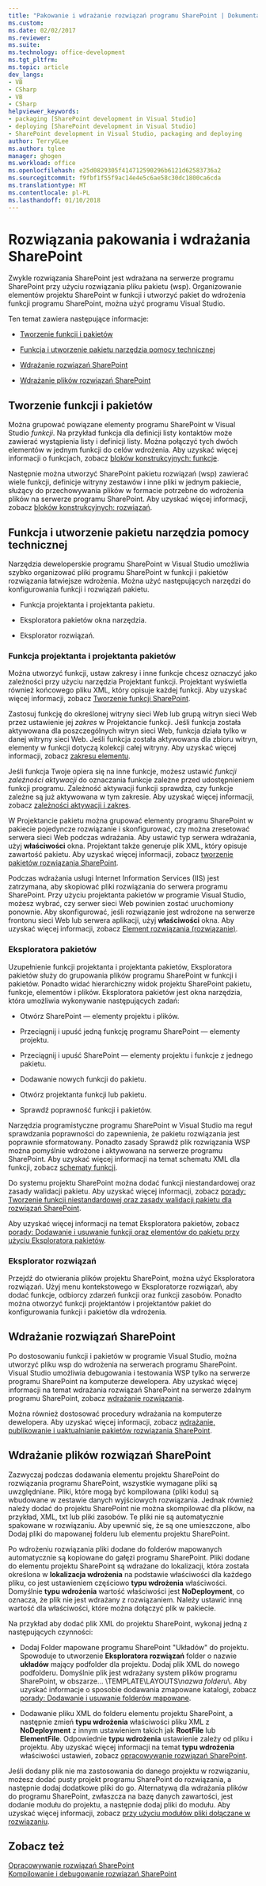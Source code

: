 ```yaml
---
title: "Pakowanie i wdrażanie rozwiązań programu SharePoint | Dokumentacja firmy Microsoft"
ms.custom: 
ms.date: 02/02/2017
ms.reviewer: 
ms.suite: 
ms.technology: office-development
ms.tgt_pltfrm: 
ms.topic: article
dev_langs:
- VB
- CSharp
- VB
- CSharp
helpviewer_keywords:
- packaging [SharePoint development in Visual Studio]
- deploying [SharePoint development in Visual Studio]
- SharePoint development in Visual Studio, packaging and deploying
author: TerryGLee
ms.author: tglee
manager: ghogen
ms.workload: office
ms.openlocfilehash: e25d0829305f414712590296b6121d62583736a2
ms.sourcegitcommit: f9fbf1f55f9ac14e4e5c6ae58c30dc1800ca6cda
ms.translationtype: MT
ms.contentlocale: pl-PL
ms.lasthandoff: 01/10/2018
---
```

# <a name="packaging-and-deploying-sharepoint-solutions"></a>Rozwiązania pakowania i wdrażania SharePoint
  Zwykle rozwiązania SharePoint jest wdrażana na serwerze programu SharePoint przy użyciu rozwiązania pliku pakietu (wsp). Organizowanie elementów projektu SharePoint w funkcji i utworzyć pakiet do wdrożenia funkcji programu SharePoint, można użyć programu Visual Studio.  
  
 Ten temat zawiera następujące informacje:  
  
-   [Tworzenie funkcji i pakietów](#Creating)  
  
-   [Funkcja i utworzenie pakietu narzędzia pomocy technicznej](#Tools)  
  
-   [Wdrażanie rozwiązań SharePoint](#Deploying)  
  
-   [Wdrażanie plików rozwiązań SharePoint](#DeployingFiles)  
  
##  <a name="Creating"></a>Tworzenie funkcji i pakietów  
 Można grupować powiązane elementy programu SharePoint w Visual Studio *funkcji*. Na przykład funkcja dla definicji listy kontaktów może zawierać wystąpienia listy i definicji listy. Można połączyć tych dwóch elementów w jednym funkcji do celów wdrożenia. Aby uzyskać więcej informacji o funkcjach, zobacz [bloków konstrukcyjnych: funkcje](http://go.microsoft.com/fwlink/?LinkID=169183).  
  
 Następnie można utworzyć SharePoint pakietu rozwiązań (wsp) zawierać wiele funkcji, definicje witryny zestawów i inne pliki w jednym pakiecie, służący do przechowywania plików w formacie potrzebne do wdrożenia plików na serwerze programu SharePoint. Aby uzyskać więcej informacji, zobacz [bloków konstrukcyjnych: rozwiązań](http://go.microsoft.com/fwlink/?LinkID=169186).  
  
##  <a name="Tools"></a>Funkcja i utworzenie pakietu narzędzia pomocy technicznej  
 Narzędzia deweloperskie programu SharePoint w Visual Studio umożliwia szybko organizować pliki programu SharePoint w funkcji i pakietów rozwiązania łatwiejsze wdrożenia. Można użyć następujących narzędzi do konfigurowania funkcji i rozwiązań pakietu.  
  
-   Funkcja projektanta i projektanta pakietu.  
  
-   Eksploratora pakietów okna narzędzia.  
  
-   Eksplorator rozwiązań.  
  
### <a name="feature-designer-and-package-designer"></a>Funkcja projektanta i projektanta pakietów  
 Można utworzyć funkcji, ustaw zakresy i inne funkcje chcesz oznaczyć jako zależności przy użyciu narzędzia Projektant funkcji. Projektant wyświetla również końcowego pliku XML, który opisuje każdej funkcji. Aby uzyskać więcej informacji, zobacz [Tworzenie funkcji SharePoint](../sharepoint/creating-sharepoint-features.md).  
  
 Zastosuj funkcję do określonej witryny sieci Web lub grupą witryn sieci Web przez ustawienie jej *zakres* w Projektancie funkcji. Jeśli funkcja została aktywowana dla poszczególnych witryn sieci Web, funkcja działa tylko w danej witryny sieci Web. Jeśli funkcja została aktywowana dla zbioru witryn, elementy w funkcji dotyczą kolekcji całej witryny. Aby uzyskać więcej informacji, zobacz [zakresu elementu](http://go.microsoft.com/fwlink/?LinkID=169189).  
  
 Jeśli funkcja Twoje opiera się na inne funkcje, możesz ustawić *funkcji zależności aktywacji* do oznaczania funkcje zależne przed udostępnieniem funkcji programu. Zależność aktywacji funkcji sprawdza, czy funkcje zależne są już aktywowana w tym zakresie. Aby uzyskać więcej informacji, zobacz [zależności aktywacji i zakres](http://go.microsoft.com/fwlink/?LinkID=169190).  
  
 W Projektancie pakietu można grupować elementy programu SharePoint w pakiecie pojedyncze rozwiązanie i skonfigurować, czy można zresetować serwera sieci Web podczas wdrażania. Aby ustawić typ serwera wdrażania, użyj **właściwości** okna. Projektant także generuje plik XML, który opisuje zawartość pakietu. Aby uzyskać więcej informacji, zobacz [tworzenie pakietów rozwiązania SharePoint](../sharepoint/creating-sharepoint-solution-packages.md).  
  
 Podczas wdrażania usługi Internet Information Services (IIS) jest zatrzymana, aby skopiować pliki rozwiązania do serwera programu SharePoint. Przy użyciu projektanta pakietów w programie Visual Studio, możesz wybrać, czy serwer sieci Web powinien zostać uruchomiony ponownie. Aby skonfigurować, jeśli rozwiązanie jest wdrożone na serwerze frontonu sieci Web lub serwera aplikacji, użyj **właściwości** okna. Aby uzyskać więcej informacji, zobacz [Element rozwiązania (rozwiązanie)](http://go.microsoft.com/fwlink/?LinkID=169191).  
  
### <a name="packaging-explorer"></a>Eksploratora pakietów  
 Uzupełnienie funkcji projektanta i projektanta pakietów, Eksploratora pakietów służy do grupowania plików programu SharePoint w funkcji i pakietów. Ponadto widać hierarchiczny widok projektu SharePoint pakietu, funkcje, elementów i plików. Eksploratora pakietów jest okna narzędzia, która umożliwia wykonywanie następujących zadań:  
  
-   Otwórz SharePoint — elementy projektu i plików.  
  
-   Przeciągnij i upuść jedną funkcję programu SharePoint — elementy projektu.  
  
-   Przeciągnij i upuść SharePoint — elementy projektu i funkcje z jednego pakietu.  
  
-   Dodawanie nowych funkcji do pakietu.  
  
-   Otwórz projektanta funkcji lub pakietu.  
  
-   Sprawdź poprawność funkcji i pakietów.  
  
 Narzędzia programistyczne programu SharePoint w Visual Studio ma reguł sprawdzania poprawności do zapewnienia, że pakietu rozwiązania jest poprawnie sformatowany. Ponadto zasady Sprawdź plik rozwiązania WSP można pomyślnie wdrożone i aktywowana na serwerze programu SharePoint. Aby uzyskać więcej informacji na temat schematu XML dla funkcji, zobacz [schematy funkcji](http://go.microsoft.com/fwlink/?LinkID=169192).  
  
 Do systemu projektu SharePoint można dodać funkcji niestandardowej oraz zasady walidacji pakietu. Aby uzyskać więcej informacji, zobacz [porady: Tworzenie funkcji niestandardowej oraz zasady walidacji pakietu dla rozwiązań SharePoint](../sharepoint/how-to-create-custom-feature-and-package-validation-rules-for-sharepoint-solutions.md).  
  
 Aby uzyskać więcej informacji na temat Eksploratora pakietów, zobacz [porady: Dodawanie i usuwanie funkcji oraz elementów do pakietu przy użyciu Eksploratora pakietów](../sharepoint/how-to-add-and-remove-features-and-items-to-a-package-by-using-the-packaging-explorer.md).  
  
### <a name="solution-explorer"></a>Eksplorator rozwiązań  
 Przejdź do otwierania plików projektu SharePoint, można użyć Eksploratora rozwiązań. Użyj menu kontekstowego w Eksploratorze rozwiązań, aby dodać funkcje, odbiorcy zdarzeń funkcji oraz funkcji zasobów. Ponadto można otworzyć funkcji projektantów i projektantów pakiet do konfigurowania funkcji i pakietów dla wdrożenia.  
  
##  <a name="Deploying"></a>Wdrażanie rozwiązań SharePoint  
 Po dostosowaniu funkcji i pakietów w programie Visual Studio, można utworzyć pliku wsp do wdrożenia na serwerach programu SharePoint. Visual Studio umożliwia debugowania i testowania WSP tylko na serwerze programu SharePoint na komputerze dewelopera. Aby uzyskać więcej informacji na temat wdrażania rozwiązań SharePoint na serwerze zdalnym programu SharePoint, zobacz [wdrażanie rozwiązania](http://go.microsoft.com/fwlink/?LinkID=169194).  
  
 Można również dostosować procedury wdrażania na komputerze dewelopera. Aby uzyskać więcej informacji, zobacz [wdrażanie, publikowanie i uaktualnianie pakietów rozwiązania SharePoint](../sharepoint/deploying-publishing-and-upgrading-sharepoint-solution-packages.md).  
  
##  <a name="DeployingFiles"></a>Wdrażanie plików rozwiązań SharePoint  
 Zazwyczaj podczas dodawania elementu projektu SharePoint do rozwiązania programu SharePoint, wszystkie wymagane pliki są uwzględniane. Pliki, które mogą być kompilowana (pliki kodu) są wbudowane w zestawie danych wyjściowych rozwiązania. Jednak również należy dodać do projektu SharePoint nie można skompilować dla plików, na przykład, XML, txt lub pliki zasobów. Te pliki nie są automatycznie spakowane w rozwiązaniu. Aby upewnić się, że są one umieszczone, albo Dodaj pliki do mapowanej folderu lub elementu projektu SharePoint.  
  
 Po wdrożeniu rozwiązania pliki dodane do folderów mapowanych automatycznie są kopiowane do gałęzi programu SharePoint. Pliki dodane do elementu projektu SharePoint są wdrażane do lokalizacji, która została określona w **lokalizacja wdrożenia** na podstawie właściwości dla każdego pliku, co jest ustawieniem częściowo **typu wdrożenia** właściwości. Domyślnie **typu wdrożenia** wartość właściwości jest **NoDeployment**, co oznacza, że plik nie jest wdrażany z rozwiązaniem. Należy ustawić inną wartość dla właściwości, które można dołączyć plik w pakiecie.  
  
 Na przykład aby dodać plik XML do projektu SharePoint, wykonaj jedną z następujących czynności:  
  
-   Dodaj Folder mapowane programu SharePoint "Układów" do projektu. Spowoduje to utworzenie **Eksploratora rozwiązań** folder o nazwie **układów** mający podfolder dla projektu. Dodaj plik XML do nowego podfolderu. Domyślnie plik jest wdrażany system plików programu SharePoint, w obszarze... \TEMPLATE\LAYOUTS\\*nazwa folderu*\\. Aby uzyskać informacje o sposobie dodawania zmapowane katalogi, zobacz [porady: Dodawanie i usuwanie folderów mapowane](../sharepoint/how-to-add-and-remove-mapped-folders.md).  
  
-   Dodawanie pliku XML do folderu elementu projektu SharePoint, a następnie zmień **typu wdrożenia** właściwości pliku XML z **NoDeployment** z innym ustawieniem takich jak **RootFile** lub **ElementFile**. Odpowiednie **typu wdrożenia** ustawienie zależy od pliku i projektu. Aby uzyskać więcej informacji na temat **typu wdrożenia** właściwości ustawień, zobacz [opracowywanie rozwiązań SharePoint](../sharepoint/developing-sharepoint-solutions.md).  
  
 Jeśli dodany plik nie ma zastosowania do danego projektu w rozwiązaniu, możesz dodać pusty projekt programu SharePoint do rozwiązania, a następnie dodaj dodatkowe pliki do go. Alternatywą dla wdrażania plików do programu SharePoint, zwłaszcza na bazę danych zawartości, jest dodanie modułu do projektu, a następnie dodaj pliki do modułu. Aby uzyskać więcej informacji, zobacz [przy użyciu modułów pliki dołączane w rozwiązaniu](../sharepoint/using-modules-to-include-files-in-the-solution.md).  
  
## <a name="see-also"></a>Zobacz też  
 [Opracowywanie rozwiązań SharePoint](../sharepoint/developing-sharepoint-solutions.md)   
 [Kompilowanie i debugowanie rozwiązań SharePoint](../sharepoint/building-and-debugging-sharepoint-solutions.md)  
  
  